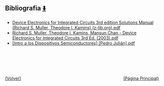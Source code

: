 
<html>
<body>
<h2>Bibliografia <a href="https://downgit.github.io/#/home?url=https://github.com/Apuntes-FIUBA/Apuntes-Electronica/tree/main/86 - Electrónica/8603 - Dispositivos Semiconductores/Bibliografia" style="font-size:20px">  ⬇️ </a></h2>
<ul>
    <li><a href="Device Electronics for Integrated Circuits 3rd edition Solutions Manual (Richard S. Muller, Theodore I. Kamins) (z-lib.org).pdf">Device Electronics for Integrated Circuits 3rd edition Solutions Manual (Richard S. Muller, Theodore I. Kamins) (z-lib.org).pdf</a></li>
    <li><a href="Richard S. Muller, Theodore I. Kamins, Mansun Chan - Device Electronics for Integrated Circuits 3rd Ed. (2003).pdf">Richard S. Muller, Theodore I. Kamins, Mansun Chan - Device Electronics for Integrated Circuits 3rd Ed. (2003).pdf</a></li>
    <li><a href="[Intro a los Dispositivos Semiconductores] [Pedro Julián].pdf">[Intro a los Dispositivos Semiconductores] [Pedro Julián].pdf</a></li>
</ul>
</body>
</html>











<br><br><br><br><br><a href="../" style="float: left">(Volver)</a> <a href="https://apuntes-fiuba.github.io/Apuntes-Electronica" style="float: right">(Página Principal)</a>
